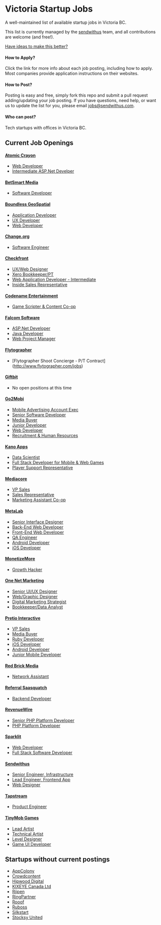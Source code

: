 # Victoria Startup Jobs

A well-maintained list of available startup jobs in Victoria BC. 

This list is currently managed by the [sendwithus](http://sendwithus.com) team, and all contributions are welcome (and free!).

[Have ideas to make this better?](mailto:us@sendwithus.com)

#### How to Apply?
Click the link for more info about each job posting, including how to apply. Most companies provide application instructions on their websites. 

#### How to Post?
Posting is easy and free, simply fork this repo and submit a pull request adding/updating your job posting. If you have questions, need help, or want us to update the list for you, please email jobs@sendwithus.com. 

#### Who can post?
Tech startups with offices in Victoria BC. 

## Current Job Openings

#### [Atomic Crayon](http://www.atomiccrayon.com/)
* [Web Developer](http://www.atomiccrayon.com/career-opportunities)
* [Intermediate ASP.Net Develper](http://www.atomiccrayon.com/career-opportunities)

#### [BetSmart Media](http://www.betsmartmedia.com/)
* [Software Developer](http://www.betsmartmedia.com/software-developer)

#### [Boundless GeoSpatial](http://www.boundlessgeo.com/)
* [Application Developer](http://boundless.theresumator.com/apply/7xrEcN/Application-Developer)
* [UX Developer](http://boundless.theresumator.com/apply/ivhSva/UX-Designer)
* [Web Developer](http://boundless.theresumator.com/apply/yRowO0/Web-Developer)

#### [Change.org](https://www.change.org/)
* [Software Engineer](https://www.change.org/careers/ca91e812-9548-4663-8549-06b9d0b040ab)

#### [Checkfront](https://www.checkfront.com/)
* [UX/Web Designer](https://www.checkfront.com/careers/uiweb-designer-wanted)
* [Xero Bookkeeper/PT](https://www.checkfront.com/careers/xero-bookkeeper)
* [Web Application Developer - Intermediate](https://www.checkfront.com/careers/web-developer)
* [Inside Sales Representative](https://www.checkfront.com/careers/inside-sales)

#### [Codename Entertainment](http://www.codenameentertainment.com/)
* [Game Scripter & Content Co-op](http://www.codenameentertainment.com/?page=jobs#coops)

#### [Falcom Software](http://www.falcon-software.com/)
* [ASP.Net Developer](http://www.falcon-software.com/About-Us/Job-Postings/ASP-Net-Developer)
* [Java Developer](http://www.falcon-software.com/About-Us/Job-Postings/Java-Developer)
* [Web Project Manager](http://www.falcon-software.com/About-Us/Job-Postings/Web-Project-Manager)

#### [Flytographer](http://www.flytographer.com/)
* [Flytographer Shoot Concierge - P/T Contract] (http://www.flytographer.com/jobs)

#### [Giftbit](https://www.giftbit.com/)
* No open positions at this time

#### [Go2Mobi](http://www.go2mobi.com/)
* [Mobile Advertising Account Exec](http://www.go2mobi.com/careers/)
* [Senior Software Developer](http://www.go2mobi.com/careers/)
* [Media Buyer](http://www.go2mobi.com/careers/)
* [Junior Developer](http://www.go2mobi.com/careers/)
* [Web Developer](http://www.go2mobi.com/careers/)
* [Recruitment & Human Resources](http://www.go2mobi.com/careers/)

#### [Kano Apps](http://www.kanoapps.com/)
* [Data Scientist](https://kanoapps.bamboohr.com/jobs/view.php?id=11)
* [Full Stack Developer for Mobile & Web Games](https://kanoapps.bamboohr.com/jobs/view.php?id=12)
* [Player Support Representative](https://kanoapps.bamboohr.com/jobs/view.php?id=13)

#### [Mediacore](http://www.mediacore.com/)
* [VP Sales](https://mediacore.bamboohr.com/jobs/view.php?id=10)
* [Sales Representative](https://mediacore.bamboohr.com/jobs/view.php?id=13)
* [Marketing Assistant Co-op](http://www.mediacore.com/careers)

#### [MetaLab](http://metalab.co/)
* [Senior Interface Designer](https://jobs.lever.co/metalab/0e3126d0-81df-4406-ba93-88c945f04737)
* [Back-End Web Developer](https://jobs.lever.co/metalab/655d97f5-d721-40ca-a461-81dd901c3013)
* [Front-End Web Developer](https://jobs.lever.co/metalab/b20907f0-aeb5-4e5b-b9c9-50b88cade7b2)
* [QA Engineer](https://jobs.lever.co/metalab/e9ad6ae9-3ab9-4f6f-9079-43fd91b7a280)
* [Android Developer](https://jobs.lever.co/metalab/ad6ccbe3-fc2f-46a7-af1f-63630f8cc8b5)
* [iOS Developer](https://jobs.lever.co/metalab/3df704f1-67a2-43a2-8c73-a4c804164eb6)

#### [MonetizeMore](http://www.monetizemore.com/)
* [Growth Hacker](http://www.monetizemore.com/about-monetizemore/careers/growth-hacker/)

#### [One Net Marketing](http://onenetmarketing.com)
* [Senior UI/UX Designer](http://onenetmarketing.com/careers/)
* [Web/Graphic Designer](http://onenetmarketing.com/careers/)
* [Digital Marketing Strategist](http://onenetmarketing.com/careers/)
* [Bookkeeper/Data Analyst](http://onenetmarketing.com/careers/)

#### [Pretio Interactive](https://www.pretio.in/)
* [VP Sales](https://www.pretio.in/jobs/vp-sales/)
* [Media Buyer](https://www.pretio.in/jobs/media-buyer/)
* [Ruby Developer](https://www.pretio.in/jobs/ruby-developer/)
* [iOS Developer](https://www.pretio.in/jobs/ios-developer/)
* [Android Developer](https://www.pretio.in/jobs/android-developer/)
* [Junior Mobile Developer](https://www.pretio.in/jobs/junior-mobile-developer/)

#### [Red Brick Media](http://redbrickmedia.com/)
* [Network Assistant](http://rbm.mytribehr.com/careers/view/22)

#### [Referral Saasquatch](http://www.referralsaasquatch.com/)
* [Backend Developer](http://www.referralsaasquatch.com/careers/#op-35157-backend-developer)

#### [RevenueWire](https://www.revenuewire.com/)
* [Senior PHP Platform Developer](https://www.revenuewire.com/careers/)
* [PHP Platform Developer](https://www.revenuewire.com/careers/)

#### [Sparklit](https://www.sparklit.com/)
* [Web Developer](https://www.sparklit.com/careers/)
* [Full Stack Software Developer](https://www.sparklit.com/careers/)

#### [Sendwithus](https://www.sendwithus.com)
* [Senior Engineer, Infrastructure](https://www.sendwithus.com/jobs/senior-engineer-infrastructure)
* [Lead Engineer, Frontend App](https://www.sendwithus.com/jobs/lead-engineer-frontend-app)
* [Web Designer](https://www.sendwithus.com/jobs/web-designer)

#### [Tapstream](https://tapstream.com/)
* [Product Engineer](https://angel.co/tapstream/jobs/25559-product-engineer)

#### [TinyMob Games](https://www.tinymobgames.com/)
* [Lead Artist](http://tinymobgames.com/lead-artist.html)
* [Technical Artist](http://tinymobgames.com/tech-artist.html)
* [Level Designer](http://tinymobgames.com/level-designer.html)
* [Game UI Developer](http://tinymobgames.com/game-ui-developer.html)

## Startups without current postings
* [AppColony](http://www.appcolony.ca/)
* [Crowdcontent](https://www.crowdcontent.com/)
* [Hipwood Digital](http://www.hipwooddigital.com/)
* [KIXEYE Canada Ltd](http://www.kixeye.com/)
* [Riipen](https://riipen.com/)
* [RingPartner](http://ringpartner.com/)
* [Rooof](http://www.rooof.com/)
* [Ruboss](http://ruboss.com/)
* [Silkstart](http://silkstart.com/about/)
* [Stocksy United](http://www.stocksy.com/)

